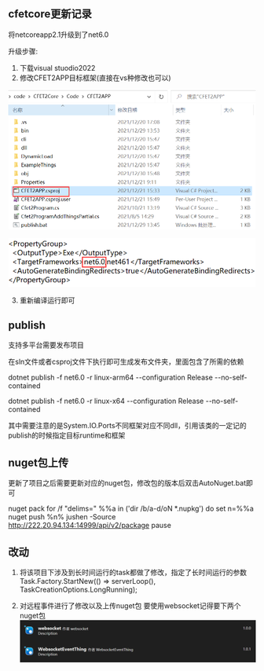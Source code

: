 ## cfetcore更新记录

将netcoreapp2.1升级到了net6.0

升级步骤:
1. 下载visual stuodio2022
2. 修改CFET2APP目标框架(直接在vs种修改也可以)

![](2021-12-30-16-05-23.png)

![](2021-12-30-16-06-00.png)

3. 重新编译运行即可

## publish
支持多平台需要发布项目

在sln文件或者csproj文件下执行即可生成发布文件夹，里面包含了所需的依赖

dotnet publish -f net6.0 -r linux-arm64 --configuration Release --no-self-contained

dotnet publish -f net6.0 -r linux-x64 --configuration Release --no-self-contained

其中需要注意的是System.IO.Ports不同框架对应不同dll，引用该类的一定记的publish的时候指定目标runtime和框架

## nuget包上传
更新了项目之后需要更新对应的nuget包，修改包的版本后双击AutoNuget.bat即可

nuget pack
for /f "delims=" %%a in ('dir /b/a-d/oN *.nupkg') do set n=%%a
nuget push %n% jushen -Source http://222.20.94.134:14999/api/v2/package
pause

## 改动
1. 将该项目下涉及到长时间运行的task都做了修改，指定了长时间运行的参数
Task.Factory.StartNew(() => serverLoop(), TaskCreationOptions.LongRunning);

2. 对远程事件进行了修改以及上传nuget包
要使用websocket记得要下两个nuget包
![](2021-12-30-16-23-44.png)